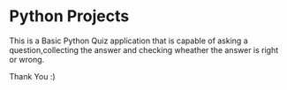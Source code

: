 # Python Projects
This is a  Basic Python Quiz application that is capable of asking a question,collecting the answer and checking  wheather the answer is right or wrong.

Thank You :)
